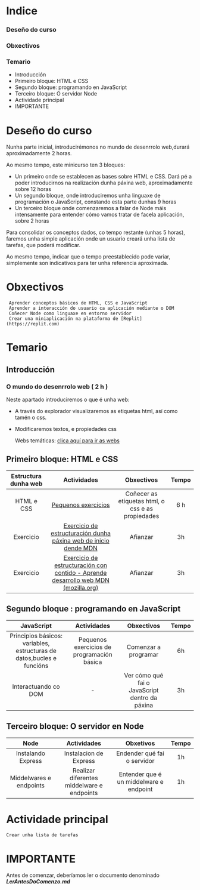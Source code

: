 # Indice
### Deseño do curso
### Obxectivos
### Temario
 - Introducción
 - Primeiro bloque: HTML e CSS
 - Segundo bloque: programando en JavaScript
 - Terceiro bloque: O servidor Node
 - Actividade principal
 - IMPORTANTE

# Deseño do curso
Nunha parte inicial, introducirémonos no mundo de desenrrolo web,durará aproximadamente 2 horas.

Ao mesmo tempo, este minicurso ten 3 bloques:
- Un primeiro onde se establecen as bases sobre HTML e CSS. Dará pé a poder introducirnos na realización dunha páxina web, aproximadamente sobre 12 horas
- Un segundo bloque, onde introduciremos unha linguaxe de programación o JavaScript, constando esta parte dunhas 9 horas
- Un terceiro bloque onde comenzaremos a falar de Node máis intensamente para entender cómo vamos tratar de facela aplicación, sobre 2 horas

Para consolidar os conceptos dados, co tempo restante (unhas 5 horas), faremos unha simple aplicación onde un usuario creará unha lista de tarefas, que poderá modificar.

Ao mesmo tempo, indicar que o tempo preestablecido pode variar, simplemente son indicativos para ter unha referencia aproximada.

# Obxectivos

	 Aprender conceptos básicos de HTML, CSS e JavaScript
	 Aprender a interacción do usuario ca aplicación mediante o DOM
	 Coñecer Node como linguaxe en entorno servidor
	 Crear una miniaplicación na plataforma de [Replit](https://replit.com)

# Temario
## Introducción
### O mundo do desenrrolo web ( 2 h )

Neste apartado introduciremos o que é unha web:
- A través do explorador visualizaremos as etiquetas html, así como tamén o css.
- Modificaremos textos, e propiedades css

	Webs temáticas: [clica aquí para ir as webs](https://www.inta.es/INTA/es/webs-departamentales/)

## Primeiro bloque: HTML e CSS

| Estructura dunha web | Actividades | Obxectivos| Tempo|
|:--------------------------:| :------------:| :-------:|:-------:|
| HTML e CSS |[Pequenos exercicios](https://replit.com/@Israel1980/MarckDownExercicios)|Coñecer as etiquetas html, o css e as propiedades| 6 h |
| Exercicio|[Exercicio de estructuración dunha páxina web de inicio dende MDN ](https://developer.mozilla.org/es/docs/Learn/HTML/Introduction_to_HTML/Document_and_website_structure) |Afianzar|3h|
| Exercicio|[Exercicio de estructuración con contido - Aprende desarrollo web MDN (mozilla.org)](https://developer.mozilla.org/es/docs/Learn/HTML/Introduction_to_HTML/Structuring_a_page_of_content) |Afianzar|3h|


## Segundo bloque : programando en JavaScript

|JavaScript|Actividades|Obxectivos|Tempo |
|:----:|:------:|:--------:|:-------:|
|Principios básicos: variables, estructuras de datos,bucles e funcións|Pequenos exercicios de programación básica|Comenzar a programar|6h|
|Interactuando co DOM|-|Ver cómo qué fai o JavaScript dentro da páxina| 3h|

## Terceiro bloque: O servidor en Node
|Node |Actividades|Obxetivos|Tempo|
|:-------:|:----------:|:---------:|:-------:|
|Instalando Express|Instalacion de Express|Endender qué fai o servidor|1h|
|Middelwares e endpoints|Realizar diferentes middelware e endpoints|Entender que é un middelware e endpoint|1h|

# Actividade principal

`Crear unha lista de tarefas`

# IMPORTANTE

Antes de comenzar, deberíamos ler o documento denominado ***LerAntesDoComenzo.md*** 
